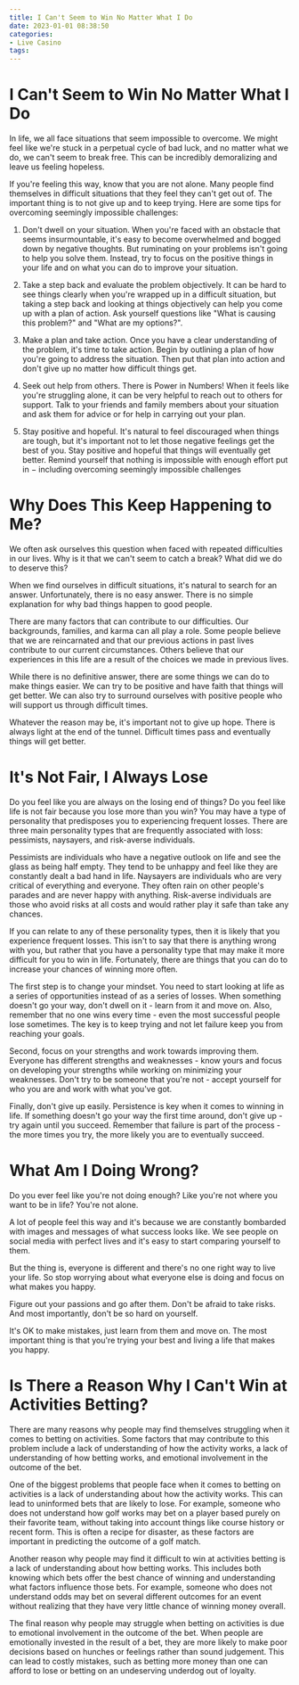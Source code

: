 ```yaml
---
title: I Can't Seem to Win No Matter What I Do
date: 2023-01-01 08:38:50
categories:
- Live Casino
tags:
---
```



#  I Can't Seem to Win No Matter What I Do

In life, we all face situations that seem impossible to overcome. We might feel like we're stuck in a perpetual cycle of bad luck, and no matter what we do, we can't seem to break free. This can be incredibly demoralizing and leave us feeling hopeless.

If you're feeling this way, know that you are not alone. Many people find themselves in difficult situations that they feel they can't get out of. The important thing is to not give up and to keep trying. Here are some tips for overcoming seemingly impossible challenges:

1. Don't dwell on your situation. When you're faced with an obstacle that seems insurmountable, it's easy to become overwhelmed and bogged down by negative thoughts. But ruminating on your problems isn't going to help you solve them. Instead, try to focus on the positive things in your life and on what you can do to improve your situation.

2. Take a step back and evaluate the problem objectively. It can be hard to see things clearly when you're wrapped up in a difficult situation, but taking a step back and looking at things objectively can help you come up with a plan of action. Ask yourself questions like "What is causing this problem?" and "What are my options?".

3. Make a plan and take action. Once you have a clear understanding of the problem, it's time to take action. Begin by outlining a plan of how you're going to address the situation. Then put that plan into action and don't give up no matter how difficult things get.

4. Seek out help from others. There is Power in Numbers! When it feels like you're struggling alone, it can be very helpful to reach out to others for support. Talk to your friends and family members about your situation and ask them for advice or for help in carrying out your plan.

5. Stay positive and hopeful. It's natural to feel discouraged when things are tough, but it's important not to let those negative feelings get the best of you. Stay positive and hopeful that things will eventually get better. Remind yourself that nothing is impossible with enough effort put in − including overcoming seemingly impossible challenges

#  Why Does This Keep Happening to Me?

We often ask ourselves this question when faced with repeated difficulties in our lives. Why is it that we can't seem to catch a break? What did we do to deserve this?

When we find ourselves in difficult situations, it's natural to search for an answer. Unfortunately, there is no easy answer. There is no simple explanation for why bad things happen to good people.

There are many factors that can contribute to our difficulties. Our backgrounds, families, and karma can all play a role. Some people believe that we are reincarnated and that our previous actions in past lives contribute to our current circumstances. Others believe that our experiences in this life are a result of the choices we made in previous lives.

While there is no definitive answer, there are some things we can do to make things easier. We can try to be positive and have faith that things will get better. We can also try to surround ourselves with positive people who will support us through difficult times.

Whatever the reason may be, it's important not to give up hope. There is always light at the end of the tunnel. Difficult times pass and eventually things will get better.

#  It's Not Fair, I Always Lose

Do you feel like you are always on the losing end of things? Do you feel like life is not fair because you lose more than you win? You may have a type of personality that predisposes you to experiencing frequent losses. There are three main personality types that are frequently associated with loss: pessimists, naysayers, and risk-averse individuals.

Pessimists are individuals who have a negative outlook on life and see the glass as being half empty. They tend to be unhappy and feel like they are constantly dealt a bad hand in life. Naysayers are individuals who are very critical of everything and everyone. They often rain on other people's parades and are never happy with anything. Risk-averse individuals are those who avoid risks at all costs and would rather play it safe than take any chances.

If you can relate to any of these personality types, then it is likely that you experience frequent losses. This isn't to say that there is anything wrong with you, but rather that you have a personality type that may make it more difficult for you to win in life. Fortunately, there are things that you can do to increase your chances of winning more often.

The first step is to change your mindset. You need to start looking at life as a series of opportunities instead of as a series of losses. When something doesn't go your way, don't dwell on it - learn from it and move on. Also, remember that no one wins every time - even the most successful people lose sometimes. The key is to keep trying and not let failure keep you from reaching your goals.

Second, focus on your strengths and work towards improving them. Everyone has different strengths and weaknesses - know yours and focus on developing your strengths while working on minimizing your weaknesses. Don't try to be someone that you're not - accept yourself for who you are and work with what you've got.

Finally, don't give up easily. Persistence is key when it comes to winning in life. If something doesn't go your way the first time around, don't give up - try again until you succeed. Remember that failure is part of the process - the more times you try, the more likely you are to eventually succeed.

#  What Am I Doing Wrong?

Do you ever feel like you're not doing enough? Like you're not where you want to be in life? You're not alone.

A lot of people feel this way and it's because we are constantly bombarded with images and messages of what success looks like. We see people on social media with perfect lives and it's easy to start comparing yourself to them.

But the thing is, everyone is different and there's no one right way to live your life. So stop worrying about what everyone else is doing and focus on what makes you happy.

Figure out your passions and go after them. Don't be afraid to take risks. And most importantly, don't be so hard on yourself.

It's OK to make mistakes, just learn from them and move on. The most important thing is that you're trying your best and living a life that makes you happy.

#  Is There a Reason Why I Can't Win at Activities Betting?

There are many reasons why people may find themselves struggling when it comes to betting on activities. Some factors that may contribute to this problem include a lack of understanding of how the activity works, a lack of understanding of how betting works, and emotional involvement in the outcome of the bet.

One of the biggest problems that people face when it comes to betting on activities is a lack of understanding about how the activity works. This can lead to uninformed bets that are likely to lose. For example, someone who does not understand how golf works may bet on a player based purely on their favorite team, without taking into account things like course history or recent form. This is often a recipe for disaster, as these factors are important in predicting the outcome of a golf match.

Another reason why people may find it difficult to win at activities betting is a lack of understanding about how betting works. This includes both knowing which bets offer the best chance of winning and understanding what factors influence those bets. For example, someone who does not understand odds may bet on several different outcomes for an event without realizing that they have very little chance of winning money overall.

The final reason why people may struggle when betting on activities is due to emotional involvement in the outcome of the bet. When people are emotionally invested in the result of a bet, they are more likely to make poor decisions based on hunches or feelings rather than sound judgement. This can lead to costly mistakes, such as betting more money than one can afford to lose or betting on an undeserving underdog out of loyalty.
